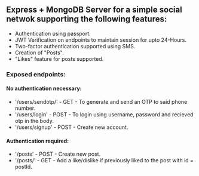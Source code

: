 ## Express + MongoDB Server for a simple social netwok supporting the following features:

  - Authentication using passport.
  - JWT Verification on endpoints to maintain session for upto 24-Hours.
  - Two-factor authentication supported using SMS.
  - Creation of "Posts".
  - "Likes" feature for posts supported.
  
### Exposed endpoints:

#### No authentication necessary:
  - '/users/sendotp/<phone number>' - GET - To generate and send an OTP to said phone number.
  - '/users/login' - POST - To login using username, password and recieved otp in the body.
  - '/users/signup' - POST - Create new account.
  
#### Authentication required:
  - '/posts' - POST - Create new post.
  - '/posts/<postId>' - GET - Add a like/dislike if previously liked to the post with id = postId.
  

